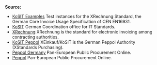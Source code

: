 **Source:**

+ [KoSIT Examples][1] Test instances for the XRechnung Standard, the German Core Invoice Usage Specification of CEN EN16931.
+ [KoSIT][2] German Coordination office for IT Standards.
+ [XRechnung][3] XRechnung is the standard for electronic invoicing among contracting authorities.
+ [KoSIT Peppol][4] XEinkauf/KoSIT is the German Peppol Authority (XStandards Purchasing). 
+ [Peppol Germany][5] Pan-European Public Procurement Online.
+ [Peppol][6] Pan-European Public Procurement Online.

<!-- References -->

[1]: https://projekte.kosit.org/xrechnung/xrechnung-testsuite/-/tree/74f90a88bafe0a91d5faefa92b106ec20e9a0409/src/test/business-cases
[2]: https://www.xoev.de/
[3]: https://xeinkauf.de/xrechnung/
[4]: https://xeinkauf.de/
[5]: https://peppol.org/learn-more/country-profiles/germany/
[6]: https://en.wikipedia.org/wiki/PEPPOL
